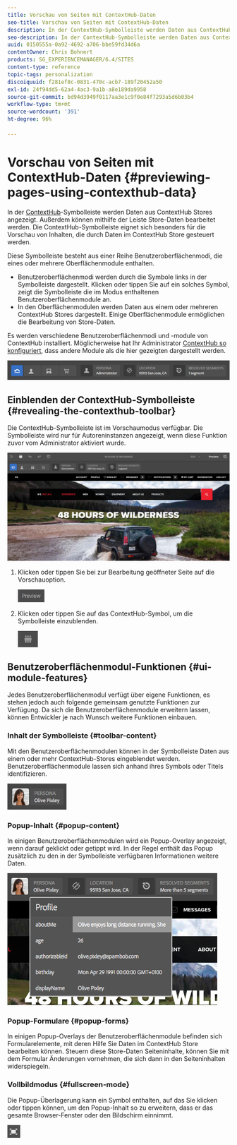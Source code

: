 ```yaml
---
title: Vorschau von Seiten mit ContextHub-Daten
seo-title: Vorschau von Seiten mit ContextHub-Daten
description: In der ContextHub-Symbolleiste werden Daten aus ContextHub Stores angezeigt. Außerdem können Sie mithilfe der Leiste Store-Daten bearbeiten und Inhalte in der Vorschau ansehen.
seo-description: In der ContextHub-Symbolleiste werden Daten aus ContextHub Stores angezeigt. Außerdem können Sie mithilfe der Leiste Store-Daten bearbeiten und Inhalte in der Vorschau ansehen.
uuid: 0150555a-0a92-4692-a706-bbe59fd34d6a
contentOwner: Chris Bohnert
products: SG_EXPERIENCEMANAGER/6.4/SITES
content-type: reference
topic-tags: personalization
discoiquuid: f281ef8c-0831-470c-acb7-189f20452a50
exl-id: 24f94dd5-62a4-4ac3-9a1b-a8e189da9958
source-git-commit: bd94d3949f0117aa3e1c9f0e84f7293a5d6b03b4
workflow-type: tm+mt
source-wordcount: '391'
ht-degree: 96%

---
```


# Vorschau von Seiten mit ContextHub-Daten {#previewing-pages-using-contexthub-data}

In der [ContextHub](/help/sites-developing/contexthub.md)-Symbolleiste werden Daten aus ContextHub Stores angezeigt. Außerdem können mithilfe der Leiste Store-Daten bearbeitet werden. Die ContextHub-Symbolleiste eignet sich besonders für die Vorschau von Inhalten, die durch Daten im ContextHub Store gesteuert werden.

Diese Symbolleiste besteht aus einer Reihe Benutzeroberflächenmodi, die eines oder mehrere Oberflächenmodule enthalten.

* Benutzeroberflächenmodi werden durch die Symbole links in der Symbolleiste dargestellt. Klicken oder tippen Sie auf ein solches Symbol, zeigt die Symbolleiste die im Modus enthaltenen Benutzeroberflächenmodule an.
* In den Oberflächenmodulen werden Daten aus einem oder mehreren ContextHub Stores dargestellt. Einige Oberflächenmodule ermöglichen die Bearbeitung von Store-Daten.

Es werden verschiedene Benutzeroberflächenmodi und -module von ContextHub installiert. Möglicherweise hat Ihr Administrator [ContextHub so konfiguriert](/help/sites-administering/contexthub-config.md), dass andere Module als die hier gezeigten dargestellt werden.

![screen_shot_2018-03-23at093446](assets/screen_shot_2018-03-23at093446.png)

## Einblenden der ContextHub-Symbolleiste {#revealing-the-contexthub-toolbar}

Die ContextHub-Symbolleiste ist im Vorschaumodus verfügbar. Die Symbolleiste wird nur für Autoreninstanzen angezeigt, wenn diese Funktion zuvor vom Administrator aktiviert wurde.

![screen_shot_2018-03-23at093730](assets/screen_shot_2018-03-23at093730.png)

1. Klicken oder tippen Sie bei zur Bearbeitung geöffneter Seite auf die Vorschauoption.

   ![chlimage_1-219](assets/chlimage_1-219.png)

1. Klicken oder tippen Sie auf das ContextHub-Symbol, um die Symbolleiste einzublenden.

   ![](do-not-localize/screen_shot_2018-03-23at093621.png)

## Benutzeroberflächenmodul-Funktionen {#ui-module-features}

Jedes Benutzeroberflächenmodul verfügt über eigene Funktionen, es stehen jedoch auch folgende gemeinsam genutzte Funktionen zur Verfügung. Da sich die Benutzeroberflächenmodule erweitern lassen, können Entwickler je nach Wunsch weitere Funktionen einbauen.

### Inhalt der Symbolleiste   {#toolbar-content}

Mit den Benutzeroberflächenmodulen können in der Symbolleiste Daten aus einem oder mehr ContextHub-Stores eingeblendet werden. Benutzeroberflächenmodule lassen sich anhand ihres Symbols oder Titels identifizieren.

![screen_shot_2018-03-23at093936](assets/screen_shot_2018-03-23at093936.png)

### Popup-Inhalt {#popup-content}

In einigen Benutzeroberflächenmodulen wird ein Popup-Overlay angezeigt, wenn darauf geklickt oder getippt wird. In der Regel enthält das Popup zusätzlich zu den in der Symbolleiste verfügbaren Informationen weitere Daten.

![screen_shot_2018-03-23at094003](assets/screen_shot_2018-03-23at094003.png)

### Popup-Formulare {#popup-forms}

In einigen Popup-Overlays der Benutzeroberflächenmodule befinden sich Formularelemente, mit deren Hilfe Sie Daten im ContextHub Store bearbeiten können. Steuern diese Store-Daten Seiteninhalte, können Sie mit dem Formular Änderungen vornehmen, die sich dann in den Seiteninhalten widerspiegeln.

### Vollbildmodus   {#fullscreen-mode}

Die Popup-Überlagerung kann ein Symbol enthalten, auf das Sie klicken oder tippen können, um den Popup-Inhalt so zu erweitern, dass er das gesamte Browser-Fenster oder den Bildschirm einnimmt.

![](do-not-localize/chlimage_1-18.png)
